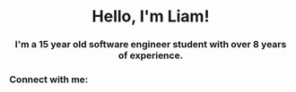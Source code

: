 <h1 align="center">Hello, I'm Liam!</h1>
<h3 align="center">I'm a 15 year old software engineer student with over 8 years of experience.</h3>

<h3 align="left">Connect with me:</h3>
<p align="left">
</p>
